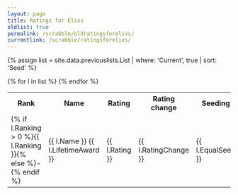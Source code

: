 ```yaml
---
layout: page
title: Ratings for Elixs
oldlist: true
permalink: /scrabble/oldratingsforelixs/
currentlink: /scrabble/ratingsforelixs/
---
```


{% assign list = site.data.previouslists.List | where: 'Current', true | sort: 'Seed' %}

<table>
  <tr><th>Rank</th><th>Name</th><th>Rating</th><th class="ratingchange">Rating<br />change</th><th>Seeding</th><th>Status</th><th>Wins</th><th>Games</th><th>%</th></tr>
  {% for l in list %}
    <tr><td class="ranking">{% if l.Ranking > 0 %}{{ l.Ranking }}{% else %}-{% endif %}</td><td class="name">{{ l.Name }} {{ l.LifetimeAward }}</td><td class="rating">{{ l.Rating }}</td><td class="change">{{ l.RatingChange }}</td><td class="seeding">{{ l.EqualSeed }}</td><td class="status">{{ l.Status }}</td><td class="wins">{{ l.Wins }}</td><td class="games">{{ l.Games }}</td><td class="percent">{{ l.PercentText }}</td></tr>
  {% endfor %}
</table>
